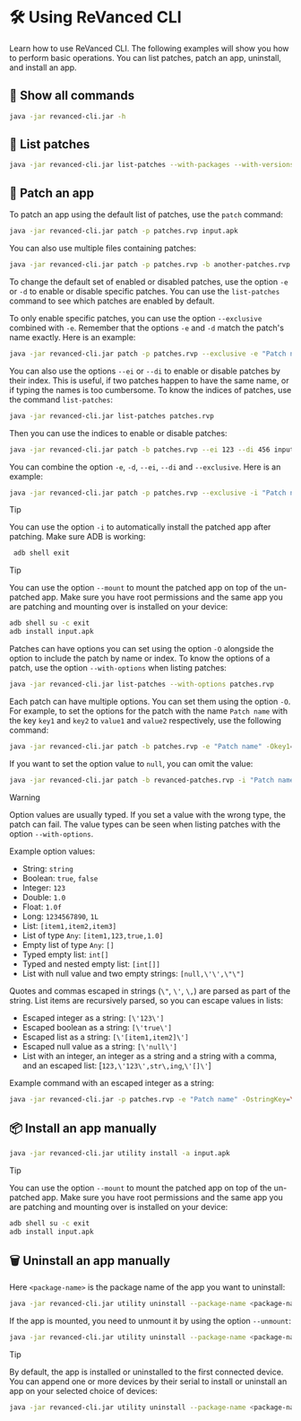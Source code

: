 # 🛠️ Using ReVanced CLI

Learn how to use ReVanced CLI.
The following examples will show you how to perform basic operations.
You can list patches, patch an app, uninstall, and install an app.

## 🚀 Show all commands

```bash
java -jar revanced-cli.jar -h
```

## 📃 List patches

```bash
java -jar revanced-cli.jar list-patches --with-packages --with-versions --with-options patches.rvp
```

## 💉 Patch an app

To patch an app using the default list of patches, use the `patch` command:

```bash
java -jar revanced-cli.jar patch -p patches.rvp input.apk
```

You can also use multiple files containing patches:

```bash
java -jar revanced-cli.jar patch -p patches.rvp -b another-patches.rvp input.apk
```

To change the default set of enabled or disabled patches, use the option `-e` or `-d` to enable or disable specific patches.
You can use the `list-patches` command to see which patches are enabled by default.

To only enable specific patches, you can use the option `--exclusive` combined with `-e`.
Remember that the options `-e` and `-d` match the patch's name exactly. Here is an example:

```bash
java -jar revanced-cli.jar patch -p patches.rvp --exclusive -e "Patch name" -e "Another patch name" input.apk
```

You can also use the options `--ei` or `--di` to enable or disable patches by their index.
This is useful, if two patches happen to have the same name, or if typing the names is too cumbersome.
To know the indices of patches, use the command `list-patches`:

```bash
java -jar revanced-cli.jar list-patches patches.rvp
```

Then you can use the indices to enable or disable patches:

```bash
java -jar revanced-cli.jar patch -b patches.rvp --ei 123 --di 456 input.apk
```

You can combine the option `-e`, `-d`, `--ei`, `--di` and `--exclusive`. Here is an example:

```bash
java -jar revanced-cli.jar patch -p patches.rvp --exclusive -i "Patch name" --ei 123 input.apk
```


> [!TIP]
> You can use the option `-i` to automatically install the patched app after patching.
> Make sure ADB is working:
>
> ```bash
>  adb shell exit
> ```


> [!TIP]
> You can use the option `--mount` to mount the patched app on top of the un-patched app.
> Make sure you have root permissions and the same app you are patching and mounting over is installed on your device:
>
> ```bash
> adb shell su -c exit
> adb install input.apk
> ```

Patches can have options you can set using the option `-O` alongside the option to include the patch by name or index.
To know the options of a patch, use the option `--with-options` when listing patches:

```bash
java -jar revanced-cli.jar list-patches --with-options patches.rvp
```

Each patch can have multiple options. You can set them using the option `-O`.
For example, to set the options for the patch with the name `Patch name`
with the key `key1` and `key2` to `value1` and `value2` respectively, use the following command:

```bash
java -jar revanced-cli.jar patch -b patches.rvp -e "Patch name" -Okey1=value1 -Okey2=value2 input.apk
```

If you want to set the option value to `null`, you can omit the value:

```bash
java -jar revanced-cli.jar patch -b revanced-patches.rvp -i "Patch name" -Okey1 input.apk
```

> [!WARNING]
> Option values are usually typed. If you set a value with the wrong type, the patch can fail.
> The value types can be seen when listing patches with the option `--with-options`.
> 
> Example option values:
>
> - String: `string`
> - Boolean: `true`, `false`
> - Integer: `123`
> - Double: `1.0`
> - Float: `1.0f`
> - Long: `1234567890`, `1L`
> - List: `[item1,item2,item3]`
> - List of type `Any`: `[item1,123,true,1.0]`
> - Empty list of type `Any`: `[]`
> - Typed empty list: `int[]`
> - Typed and nested empty list: `[int[]]`
> - List with null value and two empty strings: `[null,\'\',\"\"]`
>
> Quotes and commas escaped in strings (`\"`, `\'`, `\,`) are parsed as part of the string.
> List items are recursively parsed, so you can escape values in lists:
> 
> - Escaped integer as a string: `[\'123\']`
> - Escaped boolean as a string: `[\'true\']`
> - Escaped list as a string: `[\'[item1,item2]\']`
> - Escaped null value as a string: `[\'null\']`
> - List with an integer, an integer as a string and a string with a comma, and an escaped list: [`123,\'123\',str\,ing`,`\'[]\'`]
> 
> Example command with an escaped integer as a string:
> 
> ```bash
> java -jar revanced-cli.jar -p patches.rvp -e "Patch name" -OstringKey=\'1\' input.apk
> ```
## 📦 Install an app manually 

```bash
java -jar revanced-cli.jar utility install -a input.apk
```

> [!TIP]
> You can use the option `--mount` to mount the patched app on top of the un-patched app.
> Make sure you have root permissions and the same app you are patching and mounting over is installed on your device:
>
> ```bash
> adb shell su -c exit
> adb install input.apk
> ```

## 🗑️ Uninstall an app manually

Here `<package-name>` is the package name of the app you want to uninstall:

```bash
java -jar revanced-cli.jar utility uninstall --package-name <package-name>
```

If the app is mounted, you need to unmount it by using the option `--unmount`:

```bash
java -jar revanced-cli.jar utility uninstall --package-name <package-name> --unmount
```

> [!TIP]
> By default, the app is installed or uninstalled to the first connected device.
> You can append one or more devices by their serial to install or uninstall an app on your selected choice of devices:
>
> ```bash
> java -jar revanced-cli.jar utility uninstall --package-name <package-name> [<device-serial> ...]
> ```
